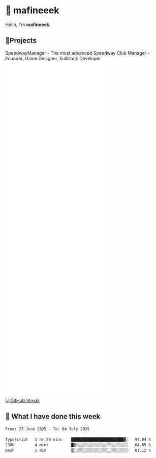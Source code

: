 # 👋 mafineeek
Hello, I'm **mafineeek**.

## 📝Projects

SpeedwayManager - The most advanced Speedway Club Manager - Founder, Game Designer, Fullstack Developer


![](./github-metrics.svg)

[![GitHub Streak](https://streak-stats.demolab.com/?user=mafineeek)](https://git.io/streak-stats)

## 📰 What I have done this week
<!--START_SECTION:waka-->

```txt
From: 27 June 2025 - To: 04 July 2025

TypeScript   1 hr 28 mins    ███████████████████████▓░   94.04 %
JSON         4 mins          █▒░░░░░░░░░░░░░░░░░░░░░░░   04.85 %
Bash         1 min           ▒░░░░░░░░░░░░░░░░░░░░░░░░   01.12 %
```

<!--END_SECTION:waka-->
